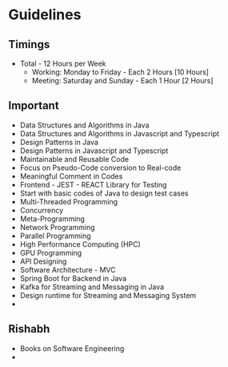 # Guidelines

## Timings

- Total - 12 Hours per Week
  - Working: Monday to Friday - Each 2 Hours [10 Hours]
  - Meeting: Saturday and Sunday - Each 1 Hour [2 Hours]

## Important 

- Data Structures and Algorithms in Java
- Data Structures and Algorithms in Javascript and Typescript
- Design Patterns in Java
- Design Patterns in Javascript and Typescript
- Maintainable and Reusable Code
- Focus on Pseudo-Code conversion to Real-code
- Meaningful Comment in Codes
- Frontend - JEST - REACT Library for Testing
- Start with basic codes of Java to design test cases
- Multi-Threaded Programming
- Concurrency
- Meta-Programming
- Network Programming
- Parallel Programming
- High Performance Computing (HPC)
- GPU Programming
- API Designing
- Software Architecture - MVC
- Spring Boot for Backend in Java
- Kafka for Streaming and Messaging in Java
- Design runtime for Streaming and Messaging System
- 



















## Rishabh 

- Books on Software Engineering
- 
